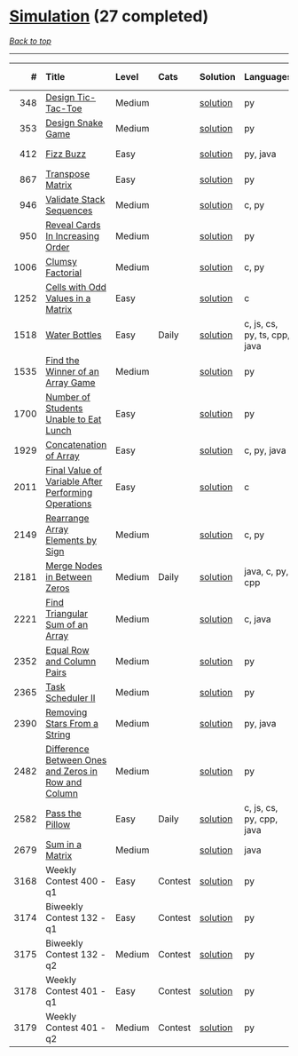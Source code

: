 # [Simulation](<https://leetcode.com/tag/Simulation/>) (27 completed)

*[Back to top](<../../README.md>)*

------

|    # | Title                                                                                                                                      | Level   | Cats    | Solution                                                                       | Languages                    | Date Complete   |
|-----:|:-------------------------------------------------------------------------------------------------------------------------------------------|:--------|:--------|:-------------------------------------------------------------------------------|:-----------------------------|:----------------|
|  348 | [Design Tic-Tac-Toe](<https://leetcode.com/problems/design-tic-tac-toe>)                                                                   | Medium  |         | [solution](<../_348. Design Tic-Tac-Toe.md>)                                   | py                           | Jul 04, 2024    |
|  353 | [Design Snake Game](<https://leetcode.com/problems/design-snake-game>)                                                                     | Medium  |         | [solution](<../_353. Design Snake Game.md>)                                    | py                           | Jun 28, 2024    |
|  412 | [Fizz Buzz](<https://leetcode.com/problems/fizz-buzz>)                                                                                     | Easy    |         | [solution](<../_412. Fizz Buzz.md>)                                            | py, java                     | Jun 02, 2024    |
|  867 | [Transpose Matrix](<https://leetcode.com/problems/transpose-matrix>)                                                                       | Easy    |         | [solution](<../_867. Transpose Matrix.md>)                                     | py                           | Jun 14, 2024    |
|  946 | [Validate Stack Sequences](<https://leetcode.com/problems/validate-stack-sequences>)                                                       | Medium  |         | [solution](<../_946. Validate Stack Sequences.md>)                             | c, py                        | Jun 11, 2024    |
|  950 | [Reveal Cards In Increasing Order](<https://leetcode.com/problems/reveal-cards-in-increasing-order>)                                       | Medium  |         | [solution](<../_950. Reveal Cards In Increasing Order.md>)                     | py                           | Jun 11, 2024    |
| 1006 | [Clumsy Factorial](<https://leetcode.com/problems/clumsy-factorial>)                                                                       | Medium  |         | [solution](<../_1006. Clumsy Factorial.md>)                                    | c, py                        | Jun 11, 2024    |
| 1252 | [Cells with Odd Values in a Matrix](<https://leetcode.com/problems/cells-with-odd-values-in-a-matrix>)                                     | Easy    |         | [solution](<../_1252. Cells with Odd Values in a Matrix.md>)                   | c                            | Jun 04, 2024    |
| 1518 | [Water Bottles](<https://leetcode.com/problems/water-bottles>)                                                                             | Easy    | Daily   | [solution](<../_1518. Water Bottles.md>)                                       | c, js, cs, py, ts, cpp, java | Jul 06, 2024    |
| 1535 | [Find the Winner of an Array Game](<https://leetcode.com/problems/find-the-winner-of-an-array-game>)                                       | Medium  |         | [solution](<../_1535. Find the Winner of an Array Game.md>)                    | py                           | Jun 08, 2024    |
| 1700 | [Number of Students Unable to Eat Lunch](<https://leetcode.com/problems/number-of-students-unable-to-eat-lunch>)                           | Easy    |         | [solution](<../_1700. Number of Students Unable to Eat Lunch.md>)              | py                           | Jun 01, 2024    |
| 1929 | [Concatenation of Array](<https://leetcode.com/problems/concatenation-of-array>)                                                           | Easy    |         | [solution](<../_1929. Concatenation of Array.md>)                              | c, py, java                  | Jun 03, 2024    |
| 2011 | [Final Value of Variable After Performing Operations](<https://leetcode.com/problems/final-value-of-variable-after-performing-operations>) | Easy    |         | [solution](<../_2011. Final Value of Variable After Performing Operations.md>) | c                            | Jun 03, 2024    |
| 2149 | [Rearrange Array Elements by Sign](<https://leetcode.com/problems/rearrange-array-elements-by-sign>)                                       | Medium  |         | [solution](<../_2149. Rearrange Array Elements by Sign.md>)                    | c, py                        | Jun 09, 2024    |
| 2181 | [Merge Nodes in Between Zeros](<https://leetcode.com/problems/merge-nodes-in-between-zeros>)                                               | Medium  | Daily   | [solution](<../_2181. Merge Nodes in Between Zeros.md>)                        | java, c, py, cpp             | Jul 03, 2024    |
| 2221 | [Find Triangular Sum of an Array](<https://leetcode.com/problems/find-triangular-sum-of-an-array>)                                         | Medium  |         | [solution](<../_2221. Find Triangular Sum of an Array.md>)                     | c, java                      | Jun 26, 2024    |
| 2352 | [Equal Row and Column Pairs](<https://leetcode.com/problems/equal-row-and-column-pairs>)                                                   | Medium  |         | [solution](<../_2352. Equal Row and Column Pairs.md>)                          | py                           | Jun 26, 2024    |
| 2365 | [Task Scheduler II](<https://leetcode.com/problems/task-scheduler-ii>)                                                                     | Medium  |         | [solution](<../_2365. Task Scheduler II.md>)                                   | py                           | Jun 29, 2024    |
| 2390 | [Removing Stars From a String](<https://leetcode.com/problems/removing-stars-from-a-string>)                                               | Medium  |         | [solution](<../_2390. Removing Stars From a String.md>)                        | py, java                     | Jun 01, 2024    |
| 2482 | [Difference Between Ones and Zeros in Row and Column](<https://leetcode.com/problems/difference-between-ones-and-zeros-in-row-and-column>) | Medium  |         | [solution](<../_2482. Difference Between Ones and Zeros in Row and Column.md>) | py                           | Jun 07, 2024    |
| 2582 | [Pass the Pillow](<https://leetcode.com/problems/pass-the-pillow>)                                                                         | Easy    | Daily   | [solution](<../_2582. Pass the Pillow.md>)                                     | c, js, cs, py, cpp, java     | Jul 05, 2024    |
| 2679 | [Sum in a Matrix](<https://leetcode.com/problems/sum-in-a-matrix>)                                                                         | Medium  |         | [solution](<../_2679. Sum in a Matrix.md>)                                     | java                         | May 22, 2024    |
| 3168 | Weekly Contest 400 - q1                                                                                                                    | Easy    | Contest | [solution](<../_3168. Weekly Contest 400 - q.md>)                              | py                           | Jun 01, 2024    |
| 3174 | Biweekly Contest 132 - q1                                                                                                                  | Easy    | Contest | [solution](<../_3174. Biweekly Contest 132 - q.md>)                            | py                           | Jun 08, 2024    |
| 3175 | Biweekly Contest 132 - q2                                                                                                                  | Medium  | Contest | [solution](<../_3175. Biweekly Contest 132 - q.md>)                            | py                           | Jun 08, 2024    |
| 3178 | Weekly Contest 401 - q1                                                                                                                    | Easy    | Contest | [solution](<../_3178. Weekly Contest 401 - q.md>)                              | py                           | Jun 08, 2024    |
| 3179 | Weekly Contest 401 - q2                                                                                                                    | Medium  | Contest | [solution](<../_3179. Weekly Contest 401 - q.md>)                              | py                           | Jun 08, 2024    |